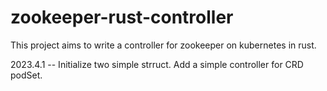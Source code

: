 # zookeeper-rust-controller
This project aims to write a controller for zookeeper on kubernetes in rust.

2023.4.1 -- Initialize two simple strruct. Add a simple controller for CRD podSet.

